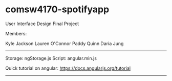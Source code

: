# comsw4170-spotifyapp
User Interface Design Final Project

Members:

Kyle Jackson
Lauren O'Connor
Paddy Quinn
Daria Jung

*******************************************************************************
Storage: ngStorage.js
Script: angular.min.js

Quick tutorial on angular: https://docs.angularjs.org/tutorial
*******************************************************************************
